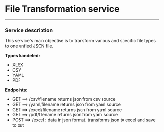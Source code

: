 # File Transformation service

---

### Service description

This service's main objective is to transform various and specific file types to one 
unfied JSON file. 
<br>

**Types handeled:**
* XLSX
* CSV
* YAML
* PDF

**Endpoints:**
* GET ==> /csv/filename returns json from csv source
* GET ==> /yaml/filename returns json from yaml source
* GET ==> /excel/filename returns json from yaml source
* GET ==> /pdf/filename returns json from yaml source
* POST ==> /excel : data in json format. transforms json to excel
and save to out
